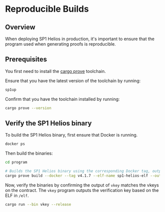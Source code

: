 # Reproducible Builds

## Overview

When deploying SP1 Helios in production, it's important to ensure that the program used when generating proofs is reproducible.

## Prerequisites

You first need to install the [cargo prove](https://docs.succinct.xyz/getting-started/install.html#option-1-prebuilt-binaries-recommended) toolchain.

Ensure that you have the latest version of the toolchain by running:

```bash
sp1up
```

Confirm that you have the toolchain installed by running:

```bash
cargo prove --version
```

## Verify the SP1 Helios binary

To build the SP1 Helios binary, first ensure that Docker is running.

```bash
docker ps
```

Then build the binaries:

```bash
cd program

# Builds the SP1 Helios binary using the corresponding Docker tag, output directory and ELF name.
cargo prove build --docker --tag v4.1.7 --elf-name sp1-helios-elf --output-directory ../elf
```

Now, verify the binaries by confirming the output of `vkey` matches the vkeys on the contract. The `vkey` program outputs the verification key
based on the ELF in `/elf`.

```bash
cargo run --bin vkey --release
```
